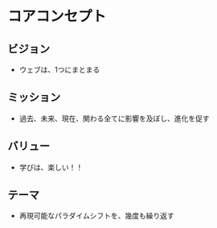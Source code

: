 # コアコンセプト


## ビジョン

- ウェブは、1つにまとまる


## ミッション

- 過去、未来、現在、関わる全てに影響を及ぼし、進化を促す


## バリュー

- 学びは、楽しい！！


## テーマ

- 再現可能なパラダイムシフトを、幾度も繰り返す
